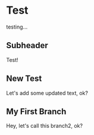 # Test

testing...

## Subheader

Test!

## New Test

Let's add some updated text, ok?

## My First Branch

Hey, let's call this branch2, ok?

